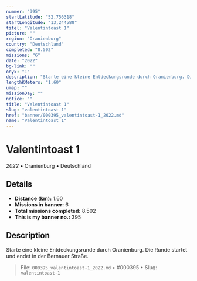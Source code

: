 ```yaml
---
nummer: "395"
startLatitude: "52,756318"
startLongitude: "13,244588"
titel: "Valentintoast 1"
picture: ""
region: "Oranienburg"
country: "Deutschland"
completed: "8.502"
missions: "6"
date: "2022"
bg-link: ""
onyx: "1"
description: "Starte eine kleine Entdeckungsrunde durch Oranienburg. Die Runde startet und endet in der Bernauer Straße."
lengthKMeters: "1,60"
umap: ""
missionDay: ""
notice: ""
title: "Valentintoast 1"
slug: "valentintoast-1"
href: "banner/000395_valentintoast-1_2022.md"
name: "Valentintoast 1"
---
```

# Valentintoast 1

*2022* • Oranienburg • Deutschland





## Details
- **Distance (km):** 1.60
- **Missions in banner:** 6
- **Total missions completed:** 8.502
- **This is my banner no.:** 395



## Description
Starte eine kleine Entdeckungsrunde durch Oranienburg. Die Runde startet und endet in der Bernauer Straße.




> File: `000395_valentintoast-1_2022.md`
> • #000395
> • Slug: `valentintoast-1`
